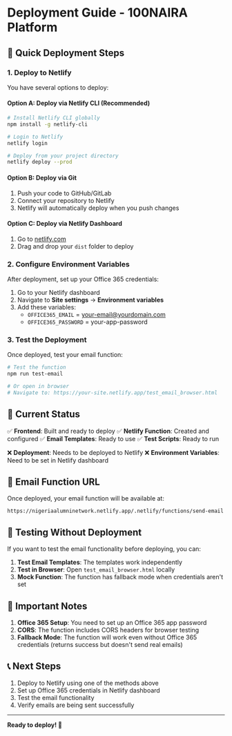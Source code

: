 # Deployment Guide - 100NAIRA Platform

## 🚀 Quick Deployment Steps

### 1. Deploy to Netlify

You have several options to deploy:

#### Option A: Deploy via Netlify CLI (Recommended)
```bash
# Install Netlify CLI globally
npm install -g netlify-cli

# Login to Netlify
netlify login

# Deploy from your project directory
netlify deploy --prod
```

#### Option B: Deploy via Git
1. Push your code to GitHub/GitLab
2. Connect your repository to Netlify
3. Netlify will automatically deploy when you push changes

#### Option C: Deploy via Netlify Dashboard
1. Go to [netlify.com](https://netlify.com)
2. Drag and drop your `dist` folder to deploy

### 2. Configure Environment Variables

After deployment, set up your Office 365 credentials:

1. Go to your Netlify dashboard
2. Navigate to **Site settings** → **Environment variables**
3. Add these variables:
   - `OFFICE365_EMAIL` = your-email@yourdomain.com
   - `OFFICE365_PASSWORD` = your-app-password

### 3. Test the Deployment

Once deployed, test your email function:

```bash
# Test the function
npm run test-email

# Or open in browser
# Navigate to: https://your-site.netlify.app/test_email_browser.html
```

## 🔧 Current Status

✅ **Frontend**: Built and ready to deploy
✅ **Netlify Function**: Created and configured
✅ **Email Templates**: Ready to use
✅ **Test Scripts**: Ready to run

❌ **Deployment**: Needs to be deployed to Netlify
❌ **Environment Variables**: Need to be set in Netlify dashboard

## 📧 Email Function URL

Once deployed, your email function will be available at:
```
https://nigeriaalumninetwork.netlify.app/.netlify/functions/send-email
```

## 🧪 Testing Without Deployment

If you want to test the email functionality before deploying, you can:

1. **Test Email Templates**: The templates work independently
2. **Test in Browser**: Open `test_email_browser.html` locally
3. **Mock Function**: The function has fallback mode when credentials aren't set

## 🚨 Important Notes

1. **Office 365 Setup**: You need to set up an Office 365 app password
2. **CORS**: The function includes CORS headers for browser testing
3. **Fallback Mode**: The function will work even without Office 365 credentials (returns success but doesn't send real emails)

## 📞 Next Steps

1. Deploy to Netlify using one of the methods above
2. Set up Office 365 credentials in Netlify dashboard
3. Test the email functionality
4. Verify emails are being sent successfully

---

**Ready to deploy! 🚀**




